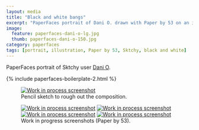 ```yaml
---
layout: media
title: "Black and white bangs"
excerpt: "PaperFaces portrait of Dani O. drawn with Paper by 53 on an iPad."
image: 
  feature: paperfaces-dani-o-lg.jpg
  thumb: paperfaces-dani-o-150.jpg
category: paperfaces
tags: [portrait, illustration, Paper by 53, Sktchy, black and white]
---
```


PaperFaces portrait of Sktchy user [Dani O](http://sktchy.com/BVa6DC).

{% include paperfaces-boilerplate-2.html %}

<figure>
	<a href="{{ site.url }}/images/paperfaces-dani-o-process-1-lg.jpg"><img src="{{ site.url }}/images/paperfaces-dani-o-process-1-750.jpg" alt="Work in process screenshot"></a>
	<figcaption>Pencil sketch to rough out the composition.</figcaption>
</figure>

<figure class="half">
	<a href="{{ site.url }}/images/paperfaces-dani-o-process-2-lg.jpg"><img src="{{ site.url }}/images/paperfaces-dani-o-process-2-600.jpg" alt="Work in process screenshot"></a>
	<a href="{{ site.url }}/images/paperfaces-dani-o-process-3-lg.jpg"><img src="{{ site.url }}/images/paperfaces-dani-o-process-3-600.jpg" alt="Work in process screenshot"></a>
	<a href="{{ site.url }}/images/paperfaces-dani-o-process-4-lg.jpg"><img src="{{ site.url }}/images/paperfaces-dani-o-process-4-600.jpg" alt="Work in process screenshot"></a>
	<a href="{{ site.url }}/images/paperfaces-dani-o-process-5-lg.jpg"><img src="{{ site.url }}/images/paperfaces-dani-o-process-5-600.jpg" alt="Work in process screenshot"></a>
	<figcaption>Work in progress screenshots (Paper by 53).</figcaption>
</figure>